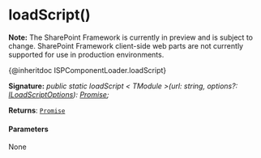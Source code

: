 # loadScript()
**Note:** The SharePoint Framework is currently in preview and is subject to change. SharePoint Framework client-side web parts are not currently supported for use in production environments.



{@inheritdoc ISPComponentLoader.loadScript}

**Signature:** _public static loadScript < TModule >(url: string, options?: [ILoadScriptOptions](../../sp-loader/interface/iloadscriptoptions.md)): [Promise](../../es6-promise.api/class/promise.md)<TModule>;_

**Returns**: [`Promise`](../../es6-promise.api/class/promise.md)<TModule>





#### Parameters
None


